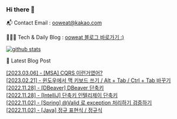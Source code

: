 ### Hi there 👋

📬  Contact Email : ooweat@kakao.com

👨🏻‍💻  Tech & Daily Blog : <a href="https://kimtongting.tistory.com" target="_blank">ooweat 블로그 바로가기 :)</a>

[![github stats](https://github-readme-stats.vercel.app/api?username=SOMJANG&show_icons=true&hide_border=False)](https://kimtongting.tistory.com)

🤩 Latest Blog Post

[[2023.03.06] - [MSA] CQRS 이런거였어?](https://ooweat.info/entry/MSA-CQRS-%EC%9D%B4%EB%9F%B0%EA%B1%B0%EC%98%80%EC%96%B4) <br/>
[[2023.02.21] - 윈도우에서 맥 키보드 쓰기 / Alt + Tab / Ctrl + Tab 바꾸기](https://ooweat.info/entry/%EC%9C%88%EB%8F%84%EC%9A%B0%EC%97%90%EC%84%9C-%EB%A7%A5-%ED%82%A4%EB%B3%B4%EB%93%9C-%EC%93%B0%EA%B8%B0-Alt-Tab-Ctrl-Tab-%EB%B0%94%EA%BE%B8%EA%B8%B0) <br/>
[[2022.11.28] - [DBeaver] DBeaver 단축키](https://ooweat.info/entry/DBeaver-DBeaver-%EB%8B%A8%EC%B6%95%ED%82%A4) <br/>
[[2022.11.28] - [IntelliJ] 단축키 인텔리제이 단축키](https://ooweat.info/entry/IntelliJ-%EB%8B%A8%EC%B6%95%ED%82%A4-%EC%9D%B8%ED%85%94%EB%A6%AC%EC%A0%9C%EC%9D%B4-%EB%8B%A8%EC%B6%95%ED%82%A4) <br/>
[[2022.11.02] - [Spring] @Valid 로 exception 처리하기 검증하기](https://ooweat.info/entry/Spring-Valid-%EB%A1%9C-exception-%EC%B2%98%EB%A6%AC%ED%95%98%EA%B8%B0-%EA%B2%80%EC%A6%9D%ED%95%98%EA%B8%B0) <br/>
[[2022.11.02] - [Java] 정규 표현식 / 정규식](https://ooweat.info/entry/Java-%EC%A0%95%EA%B7%9C-%ED%91%9C%ED%98%84%EC%8B%9D-%EC%A0%95%EA%B7%9C%EC%8B%9D) <br/>
